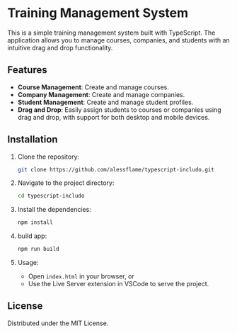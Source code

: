 # Training Management System

This is a simple training management system built with TypeScript. The application allows you to manage courses, companies, and students with an intuitive drag and drop functionality.

## Features

- **Course Management**: Create and manage courses.
- **Company Management**: Create and manage companies.
- **Student Management**: Create and manage student profiles.
- **Drag and Drop**: Easily assign students to courses or companies using drag and drop, with support for both desktop and mobile devices.

## Installation

1. Clone the repository:

    ```sh
    git clone https://github.com/alessflame/typescript-includo.git
    ```

2. Navigate to the project directory:

    ```sh
    cd typescript-includo
    ```

3. Install the dependencies:

    ```sh
    npm install
    ```

4. build app:

    ```sh
    npm run build
    ```

5. Usage:

    - Open `index.html` in your browser, or
    - Use the Live Server extension in VSCode to serve the project.


## License

Distributed under the MIT License.
